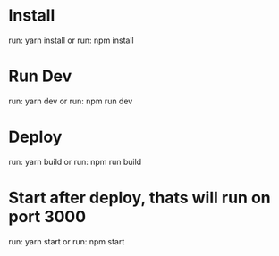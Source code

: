 # Install
run: yarn install
or
run: npm install

# Run Dev
run: yarn dev
or
run: npm run dev

# Deploy
run: yarn build
or
run: npm run build

# Start after deploy, thats will run on port 3000
run: yarn start
or
run: npm start
